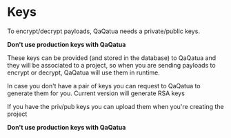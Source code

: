 # Keys

To encrypt/decrypt payloads, QaQatua needs a private/public keys.

**Don't use production keys with QaQatua**

These keys can be provided (and stored in the database) to QaQatua and they will be associated to a project,
so when you are sending payloads to encrypt or decrypt, QaQatua will use them in runtime.

In case you don't have a pair of keys you can request to QaQatua to generate them for you. Current version will
generate RSA keys

If you have the priv/pub keys you can upload them when you're creating the project  

**Don't use production keys with QaQatua**
